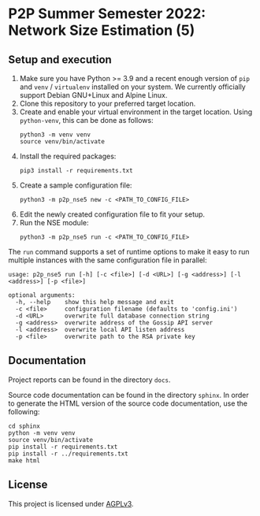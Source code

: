 # P2P Summer Semester 2022: Network Size Estimation (5)

## Setup and execution

1. Make sure you have Python >= 3.9 and a recent enough version of `pip`
   and `venv` / `virtualenv` installed on your system. We currently
   officially support Debian GNU+Linux and Alpine Linux.
2. Clone this repository to your preferred target location.
3. Create and enable your virtual environment in the target location.
   Using `python-venv`, this can be done as follows:
   ```shell
   python3 -m venv venv
   source venv/bin/activate
   ```
4. Install the required packages:
   ```shell
   pip3 install -r requirements.txt
   ```
5. Create a sample configuration file:
   ```shell
   python3 -m p2p_nse5 new -c <PATH_TO_CONFIG_FILE>
   ```
6. Edit the newly created configuration file to fit your setup.
7. Run the NSE module:
   ```shell
   python3 -m p2p_nse5 run -c <PATH_TO_CONFIG_FILE>
   ```

The `run` command supports a set of runtime options to make it easy to
run multiple instances with the same configuration file in parallel:

```
usage: p2p_nse5 run [-h] [-c <file>] [-d <URL>] [-g <address>] [-l <address>] [-p <file>]

optional arguments:
  -h, --help    show this help message and exit
  -c <file>     configuration filename (defaults to 'config.ini')
  -d <URL>      overwrite full database connection string
  -g <address>  overwrite address of the Gossip API server
  -l <address>  overwrite local API listen address
  -p <file>     overwrite path to the RSA private key
```

## Documentation

Project reports can be found in the directory `docs`.

Source code documentation can be found in the directory `sphinx`. In order to
generate the HTML version of the source code documentation, use the following:

```shell
cd sphinx
python -m venv venv
source venv/bin/activate
pip install -r requirements.txt
pip install -r ../requirements.txt
make html
```

## License

This project is licensed under [AGPLv3](./LICENSE).
